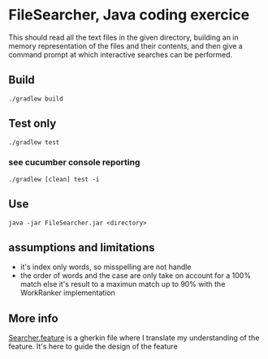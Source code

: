 # FileSearcher, Java coding exercice

This should read all the text files in the given directory, building an in memory representation of the
files and their contents, and then give a command prompt at which interactive searches can be
performed.

## Build
`./gradlew build`

## Test only
`./gradlew test`

### see cucumber console reporting
`./gradlew [clean] test -i`

## Use

`java -jar FileSearcher.jar <directory>`

## assumptions and limitations

- it's index only words, so misspelling are not handle 
- the order of words and the case are only take on account for a 100% match else it's result to a maximun match up to 90% with the WorkRanker implementation

## More info

[Searcher.feature](./src/test/resources/Searcher.feature) is a gherkin file where I translate my understanding of the feature.
It's here to guide the design of the feature